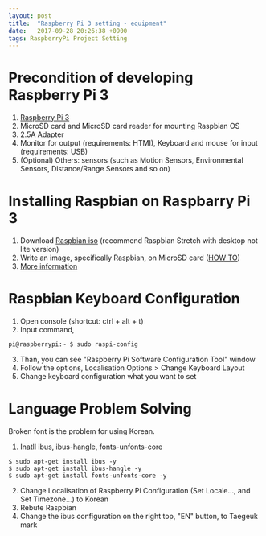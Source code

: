 ```yaml
---
layout: post
title:  "Raspberry Pi 3 setting - equipment"
date:   2017-09-28 20:26:38 +0900
tags: RaspberryPi Project Setting
---
```

# Precondition of developing Raspberry Pi 3
1. [Raspberry Pi 3](https://www.raspberrypi.org/products/raspberry-pi-3-model-b/)
2. MicroSD card and MicroSD card reader for mounting Raspbian OS
3. 2.5A Adapter
4. Monitor for output (requirements: HTMI), Keyboard and mouse for input (requirements: USB)
5. (Optional) Others: sensors (such as Motion Sensors, Environmental Sensors, Distance/Range Sensors and so on)

# Installing Raspbian on Raspbarry Pi 3
1. Download [Raspbian iso](https://www.raspberrypi.org/downloads/raspbian/) (recommend Raspbian Stretch with desktop not lite version)
2. Write an image, specifically Raspbian, on MicroSD card ([HOW TO](https://www.raspberrypi.org/documentation/installation/installing-images/README.md))
3. [More information](https://www.raspberrypi.org/help/)

# Raspbian Keyboard Configuration
1. Open console (shortcut: ctrl + alt + t)
2. Input command, 
```
pi@raspberrypi:~ $ sudo raspi-config
```
3. Than, you can see "Raspberry Pi Software Configuration Tool" window
4. Follow the options, Localisation Options > Change Keyboard Layout
5. Change keyboard configuration what you want to set

# Language Problem Solving
Broken font is the problem for using Korean.

1. Inatll ibus, ibus-hangle, fonts-unfonts-core
```
$ sudo apt-get install ibus -y
$ sudo apt-get install ibus-hangle -y
$ sudo apt-get install fonts-unfonts-core -y
```
2. Change Localisation of Raspberry Pi Configuration (Set Locale..., and Set Timezone...) to Korean
3. Rebute Raspbian
4. Change the ibus configuration on the right top, "EN" button, to Taegeuk mark
